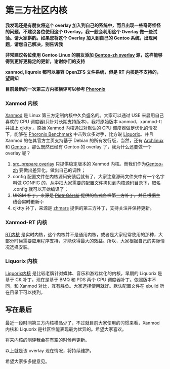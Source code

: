 # 第三方社区内核

**我发现还是有朋友将这个 overlay 加入到自己的系统中，而且出现一些奇奇怪怪的问题，不建议各位使用这个 Overlay，我一般会利用这个 Overlay 做一些试验。请大家斟酌。如果您将这个 Overlay 加入到自己的 Gentoo 系统，出现问题，请您自己解决，别告诉我**

**非常建议各位使用 Gentoo Linux 的朋友添加 [Gentoo-zh overlay](https://github.com/microcai/gentoo-zh) 源，这样能够得到更好更稳定的更新，谢谢你们的支持**

**xanmod, liquroix 都可以兼容 OpenZFS 文件系统，但是 RT 内核是不支持的，望周知**

**目前最新的一次第三方内核横评可以参考 [Phoronix](https://www.phoronix.com/scan.php?page=article&item=ryzen5-xanmod-liquorix&num=1)**

### Xanmod 内核

[Xanmod](https://xanmod.org/) 是 Linux 第三方定制内核中久负盛名的。大家可以通过 USE 来启用自己喜欢的 CPU 调度器(只针对长期支持版本)，我将原始版本 xanmod，xanmod-tt 并加上 cjktty 。原始 Xanmod 内核通过对默认的 CPU 调度器做足优化的情况下，能够在 [Phoronix Benchmark](https://www.phoronix.com/scan.php?page=article&item=xanmod-2020-kernel&num=3) 中击败众多对手，比方说 [Liquorix](https://liquorix.net/)。并且 Xanmod 的在其官方主页支持基于 Debian 的所有发行版，当然，还有 [Archlinux](https://aur.archlinux.org/packages/linux-xanmod/) 和 [Gentoo](https://gitlab.com/src_prepare/src_prepare-overlay/-/tree/master/sys-kernel/xanmod-sources) 。那么既然已经有 Gentoo 的 overlay 了，我为什么还要做一个 overlay 呢？

1. [src_prepare overlay](https://gitlab.com/src_prepare/src_prepare-overlay) 只提供稳定版本的 Xanmod 内核。而我们作为[Gentoo-zh](https://github.com/microcai/gentoo-zh) 要做出差异化，做出自己的调性；
2. config 配置文件在内核源码安装后就有了，大家注意源码文件夹中有一个名字叫做 CONFIG 的，从中把大家需要的配置文件拷贝到内核源码目录下，取名 .config 就可以开始编译了；
3. ~~UKSM 补丁，来源是 [Piotr Górski](https://gitlab.com/sirlucjan/kernel-patches/-/tree/master) 提供的各式各样第三方补丁，并且根据主线会实时更新；~~
4. cjktty 补丁，来源是 [zhmars](https://github.com/zhmars/cjktty-patches) 提供的第三方补丁，支持关注并保持更新。

### Xanmod-RT 内核

[RT内核](https://baike.baidu.com/item/RT-Linux/4376175) 是实时内核，这个内核并不是通用内核，或者是大家经常使用的那种，大部分时候需要应用程序支持，才能获得最大的效益。所以，大家根据自己的实际情况选择安装。

### Liquorix 内核

[Liquorix内核](https://liquorix.net/) 是比较老牌针对媒体、音乐和游戏优化的内核，早期的 Liquorix 是基于 CK 补丁，现在是基于 BMQ 和 PDS 两个 CPU 调度器补丁。依照版本不同，和 Xanmod 对比，互有胜负。大家选择使用就好。默认配置文件在 ebuild 所在目录下可以找到。

## 写在最后

最近一段时间第三方内核横品少了，不过就目前大家使用的习惯来看，Xanmod 内核和 Liquorix 是社区性能表现最为优异的。希望大家喜欢。

将来内核的测评我会在有空的时候再更新。

以上就是该 overlay 现在情况，将持续维护。

希望大家多多提意见。